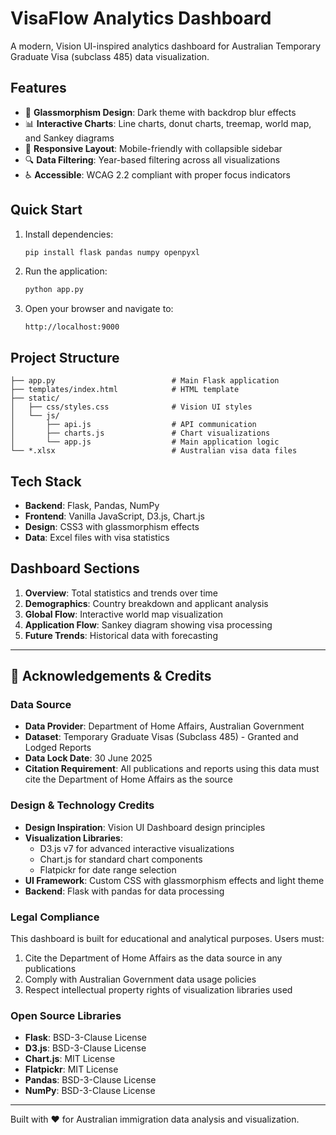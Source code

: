 # VisaFlow Analytics Dashboard

A modern, Vision UI-inspired analytics dashboard for Australian Temporary Graduate Visa (subclass 485) data visualization.

## Features

- 🎨 **Glassmorphism Design**: Dark theme with backdrop blur effects
- 📊 **Interactive Charts**: Line charts, donut charts, treemap, world map, and Sankey diagrams
- 📱 **Responsive Layout**: Mobile-friendly with collapsible sidebar
- 🔍 **Data Filtering**: Year-based filtering across all visualizations
- ♿ **Accessible**: WCAG 2.2 compliant with proper focus indicators

## Quick Start

1. Install dependencies:
   ```bash
   pip install flask pandas numpy openpyxl
   ```

2. Run the application:
   ```bash
   python app.py
   ```

3. Open your browser and navigate to:
   ```
   http://localhost:9000
   ```

## Project Structure

```
├── app.py                          # Main Flask application
├── templates/index.html            # HTML template
├── static/
│   ├── css/styles.css              # Vision UI styles
│   └── js/
│       ├── api.js                  # API communication
│       ├── charts.js               # Chart visualizations
│       └── app.js                  # Main application logic
└── *.xlsx                          # Australian visa data files
```

## Tech Stack

- **Backend**: Flask, Pandas, NumPy
- **Frontend**: Vanilla JavaScript, D3.js, Chart.js
- **Design**: CSS3 with glassmorphism effects
- **Data**: Excel files with visa statistics

## Dashboard Sections

1. **Overview**: Total statistics and trends over time
2. **Demographics**: Country breakdown and applicant analysis  
3. **Global Flow**: Interactive world map visualization
4. **Application Flow**: Sankey diagram showing visa processing
5. **Future Trends**: Historical data with forecasting

---

## 📜 Acknowledgements & Credits

### Data Source
- **Data Provider**: Department of Home Affairs, Australian Government
- **Dataset**: Temporary Graduate Visas (Subclass 485) - Granted and Lodged Reports
- **Data Lock Date**: 30 June 2025
- **Citation Requirement**: All publications and reports using this data must cite the Department of Home Affairs as the source

### Design & Technology Credits
- **Design Inspiration**: Vision UI Dashboard design principles
- **Visualization Libraries**: 
  - D3.js v7 for advanced interactive visualizations
  - Chart.js for standard chart components
  - Flatpickr for date range selection
- **UI Framework**: Custom CSS with glassmorphism effects and light theme
- **Backend**: Flask with pandas for data processing

### Legal Compliance
This dashboard is built for educational and analytical purposes. Users must:
1. Cite the Department of Home Affairs as the data source in any publications
2. Comply with Australian Government data usage policies
3. Respect intellectual property rights of visualization libraries used

### Open Source Libraries
- **Flask**: BSD-3-Clause License
- **D3.js**: BSD-3-Clause License  
- **Chart.js**: MIT License
- **Flatpickr**: MIT License
- **Pandas**: BSD-3-Clause License
- **NumPy**: BSD-3-Clause License

---

Built with ❤️ for Australian immigration data analysis and visualization.